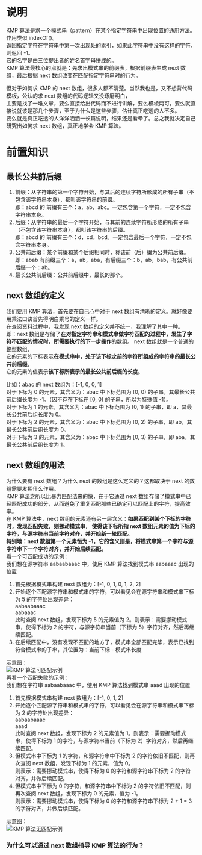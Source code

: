 # 说明
KMP 算法是求一个模式串（pattern）在某个指定字符串中出现位置的通用方法。作用类似 indexOf()。  
返回指定字符在字符串中第一次出现处的索引，如果此字符串中没有这样的字符，则返回 -1。  
它的名字是由三位提出者的姓名首字母拼成的。  
KMP 算法最核心的点就是：先求出模式串的前缀表，根据前缀表生成 next 数组，最后根据 next 数组改变在匹配指定字符串时的行为。  

但对于如何求 KMP 的 next 数组，很多人都不清楚。当然我也是，又不想背代码模板，公认的求 next 数组的代码逻辑又没琢磨明白，  
主要是找了一堆文章，要么直接给出代码而不进行讲解，要么模棱两可，要么就直接说就该是那几个步骤，至于为什么是这些步骤，估计真正吃透的人不多。  
要么就是真正吃透的人洋洋洒洒一长篇说明，结果还是看晕了。总之我就决定自己研究出如何求 next 数组，真正地学会 KMP 算法。

# 前置知识
## 最长公共前后缀
1. 前缀：从字符串的第一个字符开始，与其后的连续字符所形成的所有子串（不包含该字符串本身），都叫该字符串的前缀。  
即：abcd 的 前缀有三个：a，ab，abc。一定包含第一个字符，一定不包含字符串本身。  
2. 后缀：从字符串的最后一个字符开始，与其前的连续字符所形成的所有子串（不包含该字符串本身），都叫该字符串的后缀。  
即：abcd 的 前缀有三个：d，cd，bcd。一定包含最后一个字符，一定不包含字符串本身。  
3. 公共前后缀：某个前缀和某个后缀相同时，称该前（后）缀为公共前后缀。  
即：abab 有前缀三个：a，ab，aba，有后缀三个：b，ab，bab，有公共前后缀一个：ab。  
4. 最长公共前后缀：公共前后缀中，最长的那个。

## next 数组的定义
我们要用 KMP 算法，首先要在自己心中对于 next 数组有清晰的定义。就好像要用乘法口诀首先得明白乘号的定义一样。  
在查阅资料过程中，我发现 next 数组的定义并不统一，我理解了其中一种。  
即：next 数组是存储了**在对指定字符串和模式串做字符匹配的过程中，发生了字符不匹配的情况时，所需要执行的下一步操作**的数组。
next 数组就是一个普通的整型数组，  
它的元素的下标表示**在模式串中，处于该下标之前的字符所组成的字符串的最长公共前后缀**，  
它的元素的值表示**该下标所表示的最长公共前后缀的长度**。  

比如：abac 的 next 数组为：[-1, 0, 0, 1]  
对于下标为 0 的元素，其含义为：abac 中下标范围为 [0, 0) 的子串，其最长公共前后缀长度为 -1。（因不存在下标在 [0, 0) 的子串，所以为特殊值 -1）。  
对于下标为 1 的元素，其含义为：abac 中下标范围为 [0, 1) 的子串，即 a，其最长公共前后组长度为 0。  
对于下标为 2 的元素，其含义为：abac 中下标范围为 [0, 2) 的子串，即 ab，其最长公共前后组长度为 0。  
对于下标为 3 的元素，其含义为：abac 中下标范围为 [0, 3) 的子串，即 aba，其最长公共前后组长度为 1。

## next 数组的用法
为什么要有 next 数组？为什么 next 的数组是这么定义的？这都取决于 next 的数组需要发挥什么作用。  
KMP 算法之所以比暴力匹配法来的快，在于它通过 next 数组存储了模式串中已经匹配成功的部分，从而避免了重复匹配那些已确定可以匹配上的字符，提高效率。  
在 KMP 算法中，next 数组的元素还有另一层含义：**如果匹配到某个下标的字符时，发现匹配失败，则挪动模式串，
使得该下标所指 next 数组元素的值为下标的字符，与源字符串当前字符对齐，并开始新一轮匹配。  
特别地：next 数组第一个元素恒为 -1，它的含义则是，将模式串第一个字符与源字符串下一个字符对齐，并开始后续匹配。**  
看一个可匹配成功的示例：  
我们想在源字符串 aabaabaaac 中，使用 KMP 算法找到模式串 aabaaac 出现的位置  
1. 首先根据模式串构建 next 数组为：[-1, 0, 1, 0, 1, 2, 2]
2. 开始逐个匹配源字符串和模式串的字符，可以看见会在源字符串和模式串下标为 5 的字符处出现差异：  
aabaabaaac  
aabaaac  
此时查阅 next 数组，发现下标为 5 的元素值为 2。则表示：需要挪动模式串，使得下标为 2 的字符，与源字符串当前（下标为 5）字符对齐，然后再继续匹配。
3. 在后续匹配中，没有发现不匹配的地方了，模式串全部匹配完毕，表示已找到符合模式串的子串，其位置为：当前下标 - 模式串长度  

示意图：  
![KMP 算法可匹配示例](../图片素材/算法/KMP算法（可匹配）.png)  
再看一个匹配失败的示例：  
我们想在字符串 aabaabaaac 中，使用 KMP 算法找到模式串 aaad 出现的位置  
1. 首先根据模式串构建 next 数组为：[-1, 0, 1, 2]
2. 开始逐个匹配源字符串和模式串的字符，可以看见会在源字符串和模式串下标为 2 的字符处出现差异：  
   aabaabaaac  
   aaad  
   此时查阅 next 数组，发现下标为 2 的元素值为 1。则表示：需要挪动模式串，使得下标为 1 的字符，与源字符串当前（下标为 2）字符对齐，然后再继续匹配。
3. 但模式串中下标为 1 的字符，和源字符串中下标为 2 的字符依旧不匹配，则再次查阅 next 数组，发现下标为 1 的元素，值为 0。  
则表示：需要挪动模式串，使得下标为 0 的字符和源字符串下标为 2 的字符对齐，并做后续匹配。  
4. 但模式串中下标为 0 的字符，和源字符串中下标为 2 的字符依旧不匹配，则再次查阅 next 数组，发现下标为 0 的元素，值为 -1。  
则表示：需要挪动模式串，使得下标为 0 的字符和源字符串下标为 2 + 1 = 3 的字符对齐，并做后续匹配。

示意图：  
![KMP 算法无匹配示例](../图片素材/算法/KMP算法（无匹配）.png)  

### 为什么可以通过 next 数组指导 KMP 算法的行为？
